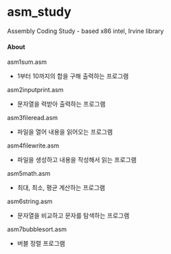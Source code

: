 # asm_study

Assembly Coding Study - based x86 intel, Irvine library


#### About
asm1sum.asm
- 1부터 10까지의 합을 구해 출력하는 프로그램

asm2inputprint.asm
- 문자열을 력받아 출력하는 프로그램

asm3fileread.asm
- 파일을 열어 내용을 읽어오는 프로그램

asm4filewrite.asm
- 파일을 생성하고 내용을 작성해서 읽는 프로그램

asm5math.asm
- 최대, 최소, 평균 계산하는 프로그램

asm6string.asm
- 문자열을 비교하고 문자를 탐색하는 프로그램

asm7bubblesort.asm
- 버블 정렬 프로그램

